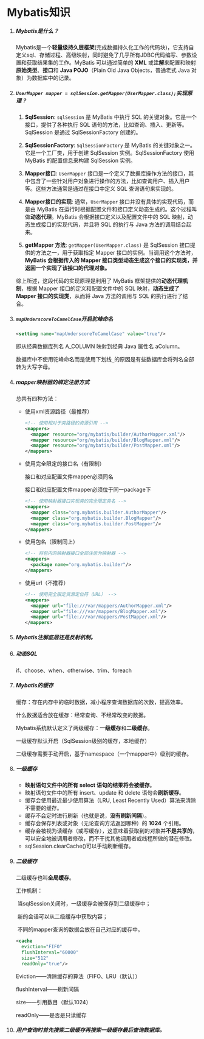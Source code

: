 # Mybatis知识

1. ##### Mybatis是什么？

   Mybatis是一个**轻量级持久层框架**(完成数据持久化工作的代码块)，它支持自定义sql、存储过程、高级映射，同时避免了几乎所有JDBC代码编写、参数设置和获取结果集的工作。MyBatis 可以通过简单的 **XML** 或**注解**来配置和映射**原始类型**、**接口**和 **Java POJO**（Plain Old Java Objects，普通老式 Java 对象）为数据库中的记录。

   

2. ##### `UserMapper mapper = sqlSession.getMapper(UserMapper.class);`实现原理？

   1. **SqlSession**: `sqlSession` 是 MyBatis 中执行 SQL 的关键对象。它是一个接口，提供了各种执行 SQL 语句的方法，比如查询、插入、更新等。SqlSession 是通过 SqlSessionFactory 创建的。

   2. **SqlSessionFactory**: `SqlSessionFactory` 是 MyBatis 的关键对象之一。它是一个工厂类，用于创建 SqlSession 实例。SqlSessionFactory 使用 MyBatis 的配置信息来构建 SqlSession 实例。

   3. **Mapper接口**: `UserMapper` 接口是一个定义了数据库操作方法的接口，其中包含了一些针对用户对象进行操作的方法，比如查询用户、插入用户等。这些方法通常是通过在接口中定义 SQL 查询语句来实现的。

   4. **Mapper接口的实现**: 通常，`UserMapper` 接口并没有具体的实现代码，而是由 MyBatis 在运行时根据配置文件和接口定义动态生成的。这个过程叫做**动态代理**。MyBatis 会根据接口定义以及配置文件中的 SQL 映射，动态生成接口的实现代码，并且将 SQL 的执行与 Java 方法的调用结合起来。

   5. **getMapper 方法**: `getMapper(UserMapper.class)` 是 SqlSession 接口提供的方法之一，用于获取指定 Mapper 接口的实例。当调用这个方法时，**MyBatis 会根据传入的 Mapper 接口类型动态生成这个接口的实现类，并返回一个实现了该接口的代理对象。**

   综上所述，这段代码的实现原理是利用了 MyBatis 框架提供的**动态代理机制**，根据 Mapper 接口的定义和配置文件中的 SQL 映射，**动态生成了 Mapper 接口的实现类**，从而将 Java 方法的调用与 SQL 的执行进行了结合。

   

3. ##### `mapUnderscoreToCamelCase`开启驼峰命名

   ```xml
   <setting name="mapUnderscoreToCamelCase" value="true"/>
   ```

   即从经典数据库列名 A_COLUMN 映射到经典 Java 属性名 aColumn。

   数据库中不使用驼峰命名而是使用下划线`_`的原因是有些数据库会将列名全部转为大写字母。

   

4. ##### mapper映射器的绑定注册方式

   总共有四种方法：

   - 使用xml资源路径（最推荐）

     ```xml
     <!-- 使用相对于类路径的资源引用 -->
     <mappers>
       <mapper resource="org/mybatis/builder/AuthorMapper.xml"/>
       <mapper resource="org/mybatis/builder/BlogMapper.xml"/>
       <mapper resource="org/mybatis/builder/PostMapper.xml"/>
     </mappers>
     ```

   - 使用完全限定的接口名（有限制）

     接口和对应配置文件mapper必须同名

     接口和对应配置文件mapper必须位于同一package下

     ```xml
     <!-- 使用映射器接口实现类的完全限定类名 -->
     <mappers>
       <mapper class="org.mybatis.builder.AuthorMapper"/>
       <mapper class="org.mybatis.builder.BlogMapper"/>
       <mapper class="org.mybatis.builder.PostMapper"/>
     </mappers>
     ```

   - 使用包名（限制同上）

     ```xml
     <!-- 将包内的映射器接口全部注册为映射器 -->
     <mappers>
       <package name="org.mybatis.builder"/>
     </mappers>
     ```

   - 使用url（不推荐）

     ```xml
     <!-- 使用完全限定资源定位符（URL） -->
     <mappers>
       <mapper url="file:///var/mappers/AuthorMapper.xml"/>
       <mapper url="file:///var/mappers/BlogMapper.xml"/>
       <mapper url="file:///var/mappers/PostMapper.xml"/>
     </mappers>
     ```

     

5. ##### Mybatis注解底层还是反射机制。

6. ##### 动态SQL

   if、choose、when、otherwise、trim、foreach

7. ##### Mybatis的缓存

   缓存：存在内存中的临时数据，减小程序查询数据库的次数，提高效率。

   什么数据适合放在缓存：经常查询、不经常改变的数据。

   Mybatis系统默认定义了两级缓存：**一级缓存**和**二级缓存**。

   一级缓存默认开启（SqlSession级别的缓存，本地缓存）

   二级缓存需要手动开启，基于namespace（一个mapper中）级别的缓存。

8. ##### 一级缓存

   - **映射语句文件中的所有 select 语句的结果将会被缓存**。
   - 映射语句文件中的所有 insert、update 和 delete 语句会**刷新缓存**。
   - 缓存会使用最近最少使用算法（LRU, Least Recently Used）算法来清除不需要的缓存。
   - 缓存不会定时进行刷新（也就是说，**没有刷新间隔**）。
   - 缓存会保存列表或对象（无论查询方法返回哪种）的 **1024** 个引用。
   - 缓存会被视为读缓存（或写缓存），这意味着获取到的对象并**不是共享的**，可以安全地被调用者修改，而不干扰其他调用者或线程所做的潜在修改。
   - sqlSession.clearCache()可以手动刷新缓存。

9. ##### 二级缓存

   二级缓存也叫**全局缓存**。

   工作机制：

   ​	当sqlSession关闭时，一级缓存会被保存到二级缓存中；

   ​	新的会话可以从二级缓存中获取内容；

   ​	不同的mapper查询的数据会放在自己对应的缓存中。

   ```xml
   <cache
     eviction="FIFO"
     flushInterval="60000"
     size="512"
     readOnly="true"/>
   ```

   Eviction——清除缓存的算法（FIFO、LRU（默认））

   flushInterval——刷新间隔

   size——引用数目（默认1024）

   readOnly——是否是只读缓存

10. ##### 用户查询时首先搜索二级缓存再搜索一级缓存最后查询数据库。

